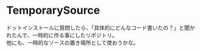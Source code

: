 # TemporarySource
ドットインストールに質問したら、「具体的にどんなコード書いたの？」と聞かれたんで、一時的に作る事にしたリポジトリ。
　    
他にも、一時的なソースの置き場所として使おうかな。




